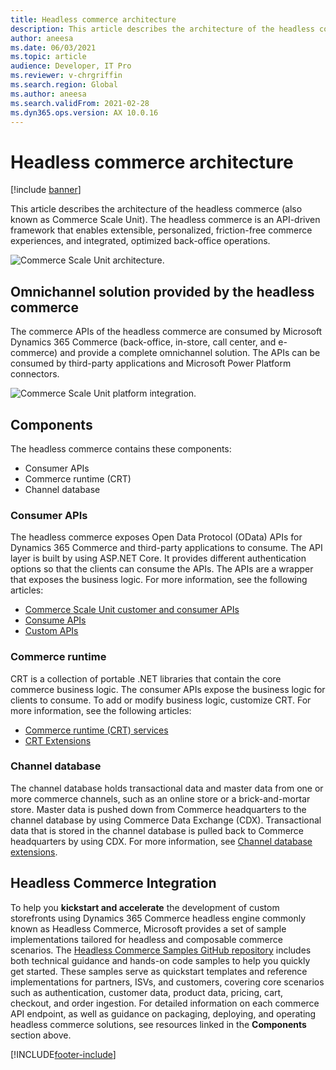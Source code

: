 ```yaml
---
title: Headless commerce architecture
description: This article describes the architecture of the headless commerce.
author: aneesa
ms.date: 06/03/2021
ms.topic: article
audience: Developer, IT Pro
ms.reviewer: v-chrgriffin
ms.search.region: Global
ms.author: aneesa
ms.search.validFrom: 2021-02-28
ms.dyn365.ops.version: AX 10.0.16
---
```


# Headless commerce architecture

[!include [banner](../includes/banner.md)]

This article describes the architecture of the headless commerce (also known as Commerce Scale Unit). The headless commerce is an API-driven framework that enables extensible, personalized, friction-free commerce experiences, and integrated, optimized back-office operations.

![Commerce Scale Unit architecture.](media/CSUExtensionArchitecture.PNG)

## Omnichannel solution provided by the headless commerce

The commerce APIs of the headless commerce are consumed by Microsoft Dynamics 365 Commerce (back-office, in-store, call center, and e-commerce) and provide a complete omnichannel solution. The APIs can be consumed by third-party applications and Microsoft Power Platform connectors.

![Commerce Scale Unit platform integration.](./media/CSUConsumer.PNG)

## Components

The headless commerce contains these components:

+ Consumer APIs
+ Commerce runtime (CRT)
+ Channel database

### Consumer APIs

The headless commerce exposes Open Data Protocol (OData) APIs for Dynamics 365 Commerce and third-party applications to consume. The API layer is built by using ASP.NET Core. It provides different authentication options so that the clients can consume the APIs. The APIs are a wrapper that exposes the business logic. For more information, see the following articles:

+ [Commerce Scale Unit customer and consumer APIs](retail-server-customer-consumer-api.md)
+ [Consume APIs](consume-retail-server-api.md)
+ [Custom APIs](retail-server-icontroller-extension.md)

### Commerce runtime

CRT is a collection of portable .NET libraries that contain the core commerce business logic. The consumer APIs expose the business logic for clients to consume. To add or modify business logic, customize CRT. For more information, see the following articles:

+ [Commerce runtime (CRT) services](crt-services.md)
+ [CRT Extensions](commerce-runtime-extensibility.md)

### Channel database

The channel database holds transactional data and master data from one or more commerce channels, such as an online store or a brick-and-mortar store. Master data is pushed down from Commerce headquarters to the channel database by using Commerce Data Exchange (CDX). Transactional data that is stored in the channel database is pulled back to Commerce headquarters by using CDX. For more information, see [Channel database extensions](channel-db-extensions.md).

## Headless Commerce Integration
To help you **kickstart and accelerate** the development of custom storefronts using Dynamics 365 Commerce headless engine commonly known as Headless Commerce, Microsoft provides a set of sample implementations tailored for headless and composable commerce scenarios. The [Headless Commerce Samples GitHub repository](https://github.com/microsoft/Dynamics-365-FastTrack-Implementation-Assets/tree/master/Commerce/HeadlessCommerceSamples) includes both technical guidance and hands-on code samples to help you quickly get started. These samples serve as quickstart templates and reference implementations for partners, ISVs, and customers, covering core scenarios such as authentication, customer data, product data, pricing, cart, checkout, and order ingestion. For detailed information on each commerce API endpoint, as well as guidance on packaging, deploying, and operating headless commerce solutions, see resources linked in the **Components** section above.

[!INCLUDE[footer-include](../../includes/footer-banner.md)]


